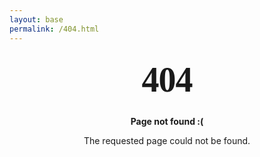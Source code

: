 ```yaml
---
layout: base
permalink: /404.html
---
```


<style type="text/css" media="screen">
  .container {
    margin: 10px auto;
    max-width: 600px;
    text-align: center;
  }
  h1 {
    margin: 30px 0;
    font-size: 4em;
    line-height: 1;
    letter-spacing: -1px;
  }
</style>

<div class="container">
  <h1><font face="Comic Sans MS"><strong>404</strong></font></h1>

  <p><strong>Page not found :(</strong></p>
  <p>The requested page could not be found.</p>
</div>
